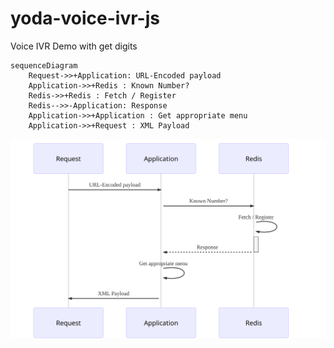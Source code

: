 # yoda-voice-ivr-js
Voice IVR Demo with get digits



```mermaid
sequenceDiagram
	Request->>+Application: URL-Encoded payload
	Application->>+Redis : Known Number?
	Redis->>+Redis : Fetch / Register
	Redis-->>-Application: Response
	Application->>+Application : Get appropriate menu
	Application->>+Request : XML Payload
```


![Flow Diagram](mermaid-diagram-20190228185651.svg) 
